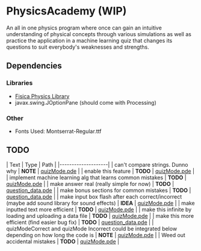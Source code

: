 # PhysicsAcademy (WIP)

An all in one physics program where once can gain an intuitive understanding of physical concepts through various simulations as well as practice the application in a machine learning quiz that changes its questions to suit everybody's weaknesses and strengths.

## Dependencies
### Libraries
* [Fisica Physics Library](http://www.ricardmarxer.com/fisica/)
* javax.swing.JOptionPane (should come with Processing)

### Other
* Fonts Used: Montserrat-Regular.ttf

## TODO
| Text | Type | Path |
|--------------------|
| can't compare strings. Dunno why | __NOTE__ | [quizMode.pde](quizMode.pde) |
| enable this feature | __TODO__ | [quizMode.pde](quizMode.pde) |
| implement machine learning alg that learns common mistakes | __TODO__ | [quizMode.pde](quizMode.pde) |
| make answer real (really simple for now) | __TODO__ | [question_data.pde](question_data.pde) |
| make bonus sections for common mistakes | __TODO__ | [question_data.pde](question_data.pde) |
| make input box flash after each correct/incorrect (maybe add sound library for sound effects) | __IDEA__ | [quizMode.pde](quizMode.pde) |
| make inputted text more efficient | __TODO__ | [quizMode.pde](quizMode.pde) |
| make this infinite by loading and uploading a data file | __TODO__ | [quizMode.pde](quizMode.pde) |
| make this more efficient (find easier bug fix) | __TODO__ | [question_data.pde](question_data.pde) |
| quizModeCorrect and quizMode Incorrect could be integrated below depending on how long the code is | __NOTE__ | [quizMode.pde](quizMode.pde) |
| Weed out accidental mistakes | __TODO__ | [quizMode.pde](quizMode.pde) |
